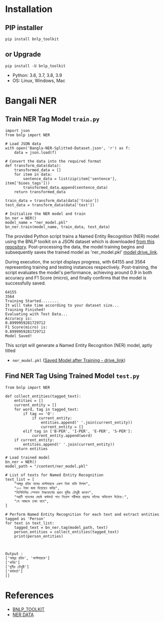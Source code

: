# Installation
## PIP installer
`pip install bnlp_toolkit`
## or Upgrade

`pip install -U bnlp_toolkit`
- Python: 3.6, 3.7, 3.8, 3.9
- OS: Linux, Windows, Mac

# Bangali NER
## Train NER Tag Model `train.py`
```
import json
from bnlp import NER

# Load JSON data 
with open('Bangla-NER-Splitted-Dataset.json', 'r') as f:
    data = json.load(f)

# Convert the data into the required format
def transform_data(data):
    transformed_data = []
    for item in data:
        sentence_data = list(zip(item['sentence'], item['bioes_tags']))
        transformed_data.append(sentence_data)
    return transformed_data

train_data = transform_data(data['train'])
test_data = transform_data(data['test'])

# Initialize the NER model and train
bn_ner = NER()
model_name = "ner_model.pkl"
bn_ner.train(model_name, train_data, test_data)

```
The provided Python script trains a Named Entity Recognition (NER) model using the BNLP toolkit on a JSON dataset which is downloaded [from this repository](https://github.com/MISabic/NER-Bangla-Dataset/tree/master). Post-processing the data, the model training begins and subsequently saves the trained model as 'ner_model.pkl' [model drive_link](https://drive.google.com/file/d/142uUmhN74gKVKZ68fDcYQZjjN0Ygz7Mr/view?usp=drive_link).

During execution, the script displays progress, with 64155 and 3564 representing training and testing instances respectively. Post-training, the script evaluates the model's performance, achieving around 0.9 in both accuracy and F1 Score (micro), and finally confirms that the model is successfully saved.
```
64155
3564
Training Started........
It will take time according to your dataset size...
Training Finished!
Evaluating with Test Data...
Accuracy is: 
0.8999959281729712
F1 Score(micro) is: 
0.8999959281729712
Model Saved!
```

This script will generate a Named Entity Recognition (NER) model, aptly titled 
- `ner_model.pkl` ([Saved Model after Training - drive_link](https://drive.google.com/file/d/142uUmhN74gKVKZ68fDcYQZjjN0Ygz7Mr/view?usp=drive_link))
## Find NER Tag Using Trained Model `test.py`

```
from bnlp import NER

def collect_entities(tagged_text):
    entities = []
    current_entity = []
    for word, tag in tagged_text:
        if tag == 'O':
            if current_entity:
                entities.append(' '.join(current_entity))
                current_entity = []
        elif tag in ['B-PER', 'I-PER', 'E-PER', 'S-PER']:
            current_entity.append(word)
    if current_entity:
        entities.append(' '.join(current_entity))
    return entities

# Load trained model
bn_ner = NER()
model_path = "/content/ner_model.pkl"

# List of texts for Named Entity Recognition
text_list = [
    "আব্দুর রহিম নামের কাস্টমারকে একশ টাকা বাকি দিলাম",
    "১০০ টাকা জমা দিয়েছেন কবির",
    "ডিপিডিসির স্পেশাল টাস্কফোর্সের প্রধান মুনীর চৌধুরী জানান",
    "অগ্রণী ব্যাংকের জ্যেষ্ঠ কর্মকর্তা পদে নিয়োগ পরীক্ষার প্রশ্নপত্র ফাঁসের অভিযোগ উঠেছে।",
    "সে আজকে ঢাকা যাবে",
]

# Perform Named Entity Recognition for each text and extract entities tagged as 'Person'
for text in text_list:
    tagged_text = bn_ner.tag(model_path, text)
    person_entities = collect_entities(tagged_text)
    print(person_entities)



Output :
['আব্দুর রহিম', 'কাস্টমারকে']
['কবির']
['মুনীর চৌধুরী']
['কর্মকর্তা']
[]

```
# References
- [BNLP_TOOLKIT](https://github.com/sagorbrur/bnlp/tree/master)
- [NER DATA](https://github.com/MISabic/NER-Bangla-Dataset/tree/master)
